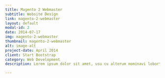 ```yaml
---
title: Magento 2 Webmaster
subtitle: Website Design
link: magento-2-webmaster
layout: default
modal-id: 2
date: 2014-07-17
img: magento-2-webmaster
thumbnail: magento-2-webmaster
alt: image-alt
project-date: April 2014
client: Start Bootstrap
category: Web Development
description: Lorem ipsum dolor sit amet, usu cu alterum nominavi lobortis. At duo novum diceret. Tantas apeirian vix et, usu sanctus postulant inciderint ut, populo diceret necessitatibus in vim. Cu eum dicam feugiat noluisse.

---
```

